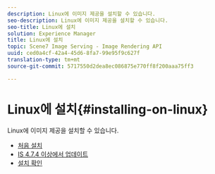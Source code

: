 ```yaml
---
description: Linux에 이미지 제공을 설치할 수 있습니다.
seo-description: Linux에 이미지 제공을 설치할 수 있습니다.
seo-title: Linux에 설치
solution: Experience Manager
title: Linux에 설치
topic: Scene7 Image Serving - Image Rendering API
uuid: ced0a4cf-42a4-45d6-8fa7-99e95f9c627f
translation-type: tm+mt
source-git-commit: 5717550d2dea8ec086875e770ff8f200aaa75ff3

---
```



# Linux에 설치{#installing-on-linux}

Linux에 이미지 제공을 설치할 수 있습니다.

* [처음 설치](t-first-install-lin.md)
* [IS 4.7.4 이상에서 업데이트](t-update-lin.md)
* [설치 확인](t-verify-install-lin.md)
